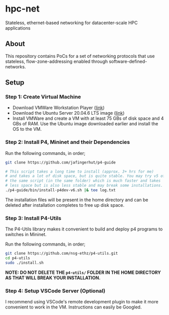 # hpc-net
Stateless, ethernet-based networking for datacenter-scale HPC applications


## About
This repository contains PoCs for a set of networking protocols that use stateless, flow-zone-addressing enabled through software-defined-networks.


## Setup

### Step 1: Create Virtual Machine

- Download VMWare Workstation Player ([link](https://www.vmware.com/mena/products/workstation-player.html))
- Download the Ubuntu Server 20.04.6 LTS image ([link](https://releases.ubuntu.com/20.04.6/))
- Install VMWare and create a VM with at least 75 GBs of disk space and 4 GBs of RAM. Use the Ubuntu image downloaded earlier and install the OS to the VM.

### Step 2: Install P4, Mininet and their Dependencies

Run the following commands, in order;

```bash
git clone https://github.com/jafingerhut/p4-guide

# This script takes a long time to install (approx. 3+ hrs for me)
# and takes a lot of disk space, but is quite stable. You may try v5 of 
# the same script (in the same folder) which is much faster and takes 
# less space but is also less stable and may break some installations.
./p4-guide/bin/install-p4dev-v6.sh |& tee log.txt
```

The installation files will be present in the home directory and can be deleted after installation completes to free up disk space.

### Step 3: Install P4-Utils

The P4-Utils library makes it convenient to build and deploy p4 programs to switches in Mininet.

Run the following commands, in order;

```bash
git clone https://github.com/nsg-ethz/p4-utils.git
cd p4-utils
sudo ./install.sh
```

**NOTE: DO NOT DELETE THE `p4-utils/` FOLDER IN THE HOME DIRECTORY AS THAT WILL BREAK YOUR INSTALLATION.**

### Step 4: Setup VSCode Server (Optional)

I recommend using VSCode's remote development plugin to make it more convenient to work in the VM. Instructions can easily be Googled.
